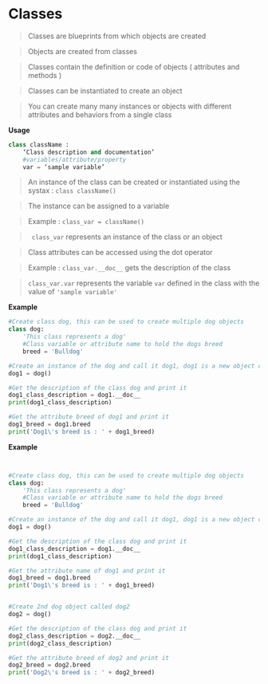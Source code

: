# Classes

> Classes are blueprints from which objects are created

> Objects are created from classes

> Classes contain the definition or code of objects ( attributes and methods )

> Classes can be instantiated to create an object

> You can create many many instances or objects with different attributes and behaviors from a single class

**Usage**
```python
class className :
    ‘Class description and documentation’
    #variables/attribute/property
    var = ‘sample variable’

```
> An instance of the class can be created or instantiated using the systax : ``` class className() ```

> The instance can be assigned to a variable

> Example : ``` class_var = className() ```

> ``` class_var``` represents an instance of the class or an object

> Class attributes can be accessed using the dot operator

> Example : ``` class_var.__doc__ ``` gets the description of the class

> ``` class_var.var ``` represents the variable ``` var ``` defined in the class with the value of ``` 'sample variable' ```

**Example**
```python
#Create class dog, this can be used to create multiple dog objects
class dog:
    'This class represents a dog'
    #Class variable or attribute name to hold the dogs breed
    breed = 'Bulldog'

#Create an instance of the dog and call it dog1, dog1 is a new object created from the dog class
dog1 = dog()

#Get the description of the class dog and print it
dog1_class_description = dog1.__doc__
print(dog1_class_description)

#Get the attribute breed of dog1 and print it
dog1_breed = dog1.breed
print('Dog1\'s breed is : ' + dog1_breed)

```

**Example**

```Python


#Create class dog, this can be used to create multiple dog objects
class dog:
    'This class represents a dog'
    #Class variable or attribute name to hold the dogs breed
    breed = 'Bulldog'

#Create an instance of the dog and call it dog1, dog1 is a new object created from the dog class
dog1 = dog()

#Get the description of the class dog and print it
dog1_class_description = dog1.__doc__
print(dog1_class_description)

#Get the attribute name of dog1 and print it
dog1_breed = dog1.breed
print('Dog1\'s breed is : ' + dog1_breed)


#Create 2nd dog object called dog2
dog2 = dog()

#Get the description of the class dog and print it
dog2_class_description = dog2.__doc__
print(dog2_class_description)

#Get the attribute breed of dog2 and print it
dog2_breed = dog2.breed
print('Dog2\'s breed is : ' + dog2_breed)

```
